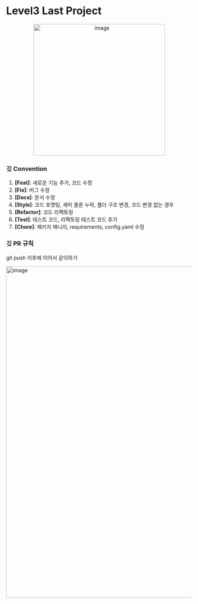 # Level3 Last Project

<div align="center">
  <img width="357" alt="image" src="https://user-images.githubusercontent.com/57648890/211701382-0014bb80-2371-4fae-b101-0e71a3462c67.png">
</div>

### 깃 Convention

1. **[Feat]**: 새로운 기능 추가, 코드 수정
2. **[Fix]**: 버그 수정
3. **[Docs]**: 문서 수정
4. **[Style]**: 코드 포맷팅, 세미 콜론 누락, 폴더 구조 변경, 코드 변경 없는 경우
5. **[Refactor]**: 코드 리팩토링
6. **[Test]**: 테스트 코드, 리팩토링 테스트 코드 추가
7. **[Chore]**: 패키지 매니지, requirements, config.yaml 수정

### 깃 PR 규칙

git push 이후에 이어서 같이하기

<img width="900" alt="image" src="https://user-images.githubusercontent.com/57648890/211700244-f321290e-0085-4b00-8b1e-75d14a0be387.png">

